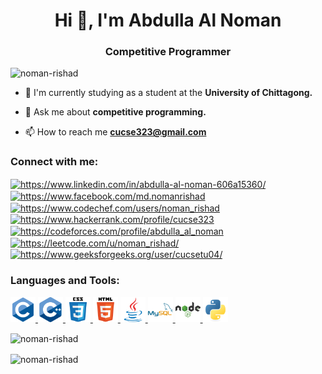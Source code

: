 <h1 align="center">Hi 👋, I'm Abdulla Al Noman</h1>
<h3 align="center">Competitive Programmer</h3>

<p align="left"> <img src="https://komarev.com/ghpvc/?username=noman-rishad&label=Profile%20views&color=0e75b6&style=flat" alt="noman-rishad" /> </p>

- 🔭 I'm currently studying as a student at the **University of Chittagong.**

- 💬 Ask me about **competitive programming.**

- 📫 How to reach me **cucse323@gmail.com**

<h3 align="left">Connect with me:</h3>
<p align="left">
<a href="https://linkedin.com/in/https://www.linkedin.com/in/abdulla-al-noman-606a15360/" target="blank"><img align="center" src="https://raw.githubusercontent.com/rahuldkjain/github-profile-readme-generator/master/src/images/icons/Social/linked-in-alt.svg" alt="https://www.linkedin.com/in/abdulla-al-noman-606a15360/" height="30" width="40" /></a>
<a href="https://fb.com/https://www.facebook.com/md.nomanrishad" target="blank"><img align="center" src="https://raw.githubusercontent.com/rahuldkjain/github-profile-readme-generator/master/src/images/icons/Social/facebook.svg" alt="https://www.facebook.com/md.nomanrishad" height="30" width="40" /></a>
<a href="https://www.codechef.com/users/https://www.codechef.com/users/noman_rishad" target="blank"><img align="center" src="https://cdn.jsdelivr.net/npm/simple-icons@3.1.0/icons/codechef.svg" alt="https://www.codechef.com/users/noman_rishad" height="30" width="40" /></a>
<a href="https://www.hackerrank.com/https://www.hackerrank.com/profile/cucse323" target="blank"><img align="center" src="https://raw.githubusercontent.com/rahuldkjain/github-profile-readme-generator/master/src/images/icons/Social/hackerrank.svg" alt="https://www.hackerrank.com/profile/cucse323" height="30" width="40" /></a>
<a href="https://codeforces.com/profile/https://codeforces.com/profile/abdulla_al_noman" target="blank"><img align="center" src="https://raw.githubusercontent.com/rahuldkjain/github-profile-readme-generator/master/src/images/icons/Social/codeforces.svg" alt="https://codeforces.com/profile/abdulla_al_noman" height="30" width="40" /></a>
<a href="https://www.leetcode.com/https://leetcode.com/u/noman_rishad/" target="blank"><img align="center" src="https://raw.githubusercontent.com/rahuldkjain/github-profile-readme-generator/master/src/images/icons/Social/leet-code.svg" alt="https://leetcode.com/u/noman_rishad/" height="30" width="40" /></a>
<a href="https://auth.geeksforgeeks.org/user/https://www.geeksforgeeks.org/user/cucsetu04/" target="blank"><img align="center" src="https://raw.githubusercontent.com/rahuldkjain/github-profile-readme-generator/master/src/images/icons/Social/geeks-for-geeks.svg" alt="https://www.geeksforgeeks.org/user/cucsetu04/" height="30" width="40" /></a>
</p>

<h3 align="left">Languages and Tools:</h3>
<p align="left"> <a href="https://www.cprogramming.com/" target="_blank" rel="noreferrer"> <img src="https://raw.githubusercontent.com/devicons/devicon/master/icons/c/c-original.svg" alt="c" width="40" height="40"/> </a> <a href="https://www.w3schools.com/cpp/" target="_blank" rel="noreferrer"> <img src="https://raw.githubusercontent.com/devicons/devicon/master/icons/cplusplus/cplusplus-original.svg" alt="cplusplus" width="40" height="40"/> </a> <a href="https://www.w3schools.com/css/" target="_blank" rel="noreferrer"> <img src="https://raw.githubusercontent.com/devicons/devicon/master/icons/css3/css3-original-wordmark.svg" alt="css3" width="40" height="40"/> </a> <a href="https://www.w3.org/html/" target="_blank" rel="noreferrer"> <img src="https://raw.githubusercontent.com/devicons/devicon/master/icons/html5/html5-original-wordmark.svg" alt="html5" width="40" height="40"/> </a> <a href="https://www.java.com" target="_blank" rel="noreferrer"> <img src="https://raw.githubusercontent.com/devicons/devicon/master/icons/java/java-original.svg" alt="java" width="40" height="40"/> </a> <a href="https://www.mysql.com/" target="_blank" rel="noreferrer"> <img src="https://raw.githubusercontent.com/devicons/devicon/master/icons/mysql/mysql-original-wordmark.svg" alt="mysql" width="40" height="40"/> </a> <a href="https://nodejs.org" target="_blank" rel="noreferrer"> <img src="https://raw.githubusercontent.com/devicons/devicon/master/icons/nodejs/nodejs-original-wordmark.svg" alt="nodejs" width="40" height="40"/> </a> <a href="https://www.python.org" target="_blank" rel="noreferrer"> <img src="https://raw.githubusercontent.com/devicons/devicon/master/icons/python/python-original.svg" alt="python" width="40" height="40"/> </a> </p>

<p><img align="center" src="https://github-readme-stats.vercel.app/api/top-langs?username=noman-rishad&show_icons=true&locale=en&layout=compact" alt="noman-rishad" /></p>

<p><img align="center" src="https://github-readme-streak-stats.herokuapp.com/?user=noman-rishad&" alt="noman-rishad" /></p>
